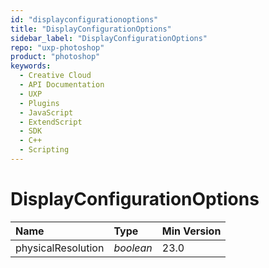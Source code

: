 ```yaml
---
id: "displayconfigurationoptions"
title: "DisplayConfigurationOptions"
sidebar_label: "DisplayConfigurationOptions"
repo: "uxp-photoshop"
product: "photoshop"
keywords:
  - Creative Cloud
  - API Documentation
  - UXP
  - Plugins
  - JavaScript
  - ExtendScript
  - SDK
  - C++
  - Scripting
---
```


# DisplayConfigurationOptions

| Name | Type | Min Version |
| :------ | :------ | :------ |
| physicalResolution | *boolean* | 23.0 |
